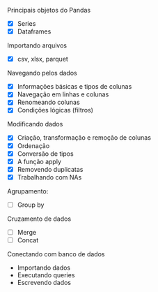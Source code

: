 Principais objetos do Pandas
- [X] Series
- [X] Dataframes

Importando arquivos
- [X] csv, xlsx, parquet

Navegando pelos dados
- [X] Informações básicas e tipos de colunas
- [X] Navegação em linhas e colunas
- [X] Renomeando colunas
- [X] Condições lógicas (filtros)

Modificando dados
- [X] Criação, transformação e remoção de colunas
- [X] Ordenação
- [X] Conversão de tipos
- [X] A função apply
- [X] Removendo duplicatas
- [X] Trabalhando com NAs

Agrupamento:
-[ ] Group by

Cruzamento de dados
-[ ] Merge
-[ ] Concat

Conectando com banco de dados
- Importando dados
- Executando queries
- Escrevendo dados